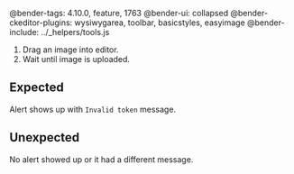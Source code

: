 @bender-tags: 4.10.0, feature, 1763
@bender-ui: collapsed
@bender-ckeditor-plugins: wysiwygarea, toolbar, basicstyles, easyimage
@bender-include: ../_helpers/tools.js

1. Drag an image into editor.
2. Wait until image is uploaded.

## Expected

Alert shows up with `Invalid token` message.

## Unexpected

No alert showed up or it had a different message.

